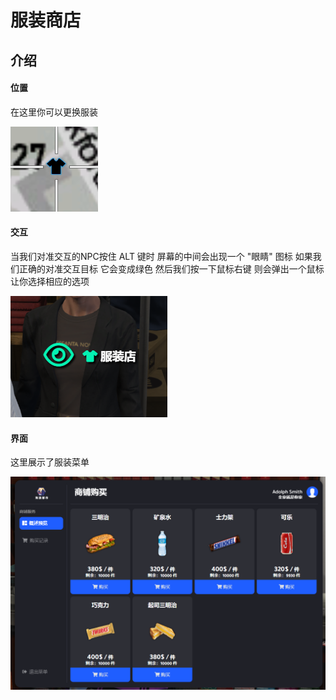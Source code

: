 # 服装商店

## 介绍

#### 位置

在这里你可以更换服装

![](<../.gitbook/assets/image (2).png>)

#### 交互

当我们对准交互的NPC按住 ALT 键时 屏幕的中间会出现一个 "眼睛" 图标 如果我们正确的对准交互目标 它会变成绿色 然后我们按一下鼠标右键 则会弹出一个鼠标 让你选择相应的选项

![](../.gitbook/assets/image.png)



#### 界面

这里展示了服装菜单

![](<../.gitbook/assets/image (4).png>)
